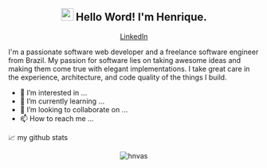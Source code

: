 <h2 align="center">
  <a href="https://www.gautamkrishnar.com/"><img src="https://media.giphy.com/media/hvRJCLFzcasrR4ia7z/giphy.gif" width="25px"></a> 
  Hello Word! I'm Henrique.
</h2>
<p align="center">
  <a href="https://www.linkedin.com/in/hnvas/">LinkedIn</a>
</p>

I'm a passionate software web developer and a freelance software engineer from Brazil. 
My passion for software lies on taking awesome ideas and making them come true with elegant implementations. 
I take great care in the experience, architecture, and code quality of the things I build.


- 👀 I’m interested in ...
- 🌱 I’m currently learning ...
- 💞️ I’m looking to collaborate on ...
- 📫 How to reach me ...

📈 my github stats

<p align="center"> <img src="https://github-readme-stats.vercel.app/api?username=hnvas&show_icons=true&theme=highcontrast" alt="hnvas" />
